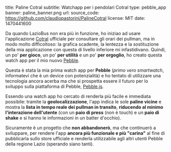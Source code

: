 title: Paline Cotral
subtitle: Watchapp per i pendolari Cotral
type: pebble_app
banner: paline_banner.png
url: 
source_code: https://github.com/claudiopastorini/PalineCotral
license: MIT
date: 1470441600

Da quando LazioBus non era più in funzione, ho iniziao ad usare l'applicazione 
[Cotral](https://play.google.com/store/apps/details?id=it.cotralspa.app) 
ufficiale per consultare gli orari dei pullman, ma in modo molto 
difficoltoso: la grafica scadente, la lentezza e la sostituzione della 
mia applicazione con questa di livello inferiore mi infastidivano. 
Quindi, un po' **per gioco**, un po' **per utilità** e un po' 
**per orgoglio**, ho creato questa watch app per il mio nuovo [Pebble](https://www.pebble.com/).

Questa è stata la mia prima watch app per **Pebble** (_primo vero smartwatch_, 
informatevi che è un device con potenzialità) e ho tentato di utilizzare una 
tecnologia ancora acerba ma che si prospetta essere il futuro per lo sviluppo
sulla piattaforma di Pebble, [Pebble.js](https://github.com/pebble/pebblejs).

Essendo una watch app ho cercato di renderla più facile e immediata 
possibile: tramite la **geolocalizzazione**, l'app indica le sole 
**paline vicine** e mostra la **lista in tempo reale dei pullman in transito**, 
**riducendo al minimo l'interazione dell'utente** (con un **paio di press** 
(non è touch) e un **paio di shake** e si hanno le informazioni in un batter d'occhio).

Sicuramente è un progetto che **non abbandonerò**, ma che continuerò a sviluppare, 
per rendere l'app **ancora più funzionale e più "carina"** al fine di 
pubblicarla sullo store ufficiale e renderla utilizzabile agli altri 
utenti Pebble della regione Lazio (sperando siano tanti).